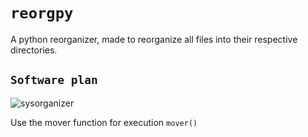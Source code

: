 # `reorgpy`
A python reorganizer, made to reorganize all files into their respective directories.

## `Software plan`
![sysorganizer](https://user-images.githubusercontent.com/47910889/152482845-b13a1dd8-8919-42ce-864e-4f02b5222b39.png)



Use the mover function for execution
```mover()```

